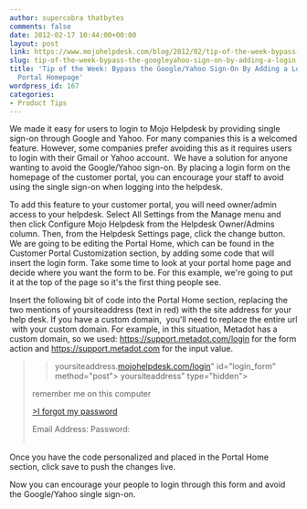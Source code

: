 ```yaml
---
author: supercobra thatbytes
comments: false
date: 2012-02-17 10:44:00+00:00
layout: post
link: https://www.mojohelpdesk.com/blog/2012/02/tip-of-the-week-bypass-the-googleyahoo-sign-on-by-adding-a-login-to-your-portal-homepage/
slug: tip-of-the-week-bypass-the-googleyahoo-sign-on-by-adding-a-login-to-your-portal-homepage
title: 'Tip of the Week: Bypass the Google/Yahoo Sign-On By Adding a Login to Your
  Portal Homepage'
wordpress_id: 167
categories:
- Product Tips
---
```


We made it easy for users to login to Mojo Helpdesk by providing single sign-on through Google and Yahoo. For many companies this is a welcomed feature. However, some companies prefer avoiding this as it requires users to login with their Gmail or Yahoo account.  We have a solution for anyone wanting to avoid the Google/Yahoo sign-on. By placing a login form on the homepage of the customer portal, you can encourage your staff to avoid using the single sign-on when logging into the helpdesk.







To add this feature to your customer portal, you will need owner/admin access to your helpdesk. Select All Settings from the Manage menu and then click Configure Mojo Helpdesk from the Helpdesk Owner/Admins column. Then, from the Helpdesk Settings page, click the change button. We are going to be editing the Portal Home, which can be found in the Customer Portal Customization section, by adding some code that will insert the login form. Take some time to look at your portal home page and decide where you want the form to be. For this example, we're going to put it at the top of the page so it's the first thing people see.


Insert the following bit of code into the Portal Home section, replacing the two mentions of yoursiteaddress (text in red) with the site address for your help desk. If you have a custom domain,  you'll need to replace the entire url  with your custom domain. For example, in this situation, Metadot has a custom domain, so we used: https://support.metadot.com/login for the form action and https://support.metadot.com for the input value.


<blockquote>

> 
> yoursiteaddress.[mojohelpdesk.com/login](http://mojohelpdesk.com/login)" id="login_form" method="post">
yoursiteaddress" type="hidden"> 

remember me on this computer

[>I forgot my password](/login/request_password)
<table border="0" >
<tbody >
<tr >
Email Address:
</tr>
<tr >
Password:


</tr>
</tbody>
</table>





> 
> </blockquote>







Once you have the code personalized and placed in the Portal Home section, click save to push the changes live.







Now you can encourage your people to login through this form and avoid the Google/Yahoo single sign-on.



